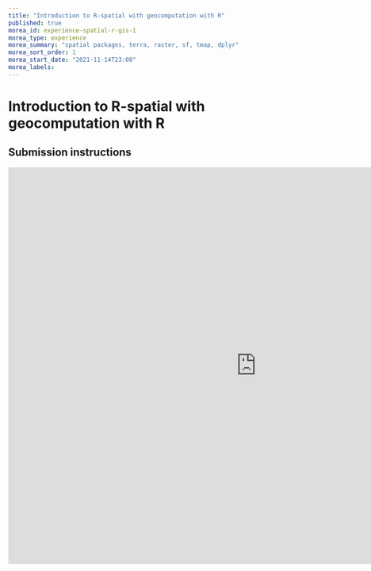 ```yaml
---
title: "Introduction to R-spatial with geocomputation with R"
published: true
morea_id: experience-spatial-r-gis-1
morea_type: experience
morea_summary: "spatial packages, terra, raster, sf, tmap, dplyr"
morea_sort_order: 1
morea_start_date: "2021-11-14T23:00"
morea_labels:
---
```


# Introduction to R-spatial with geocomputation with R

## Submission instructions

<div style="display:inline-block">
<iframe width='1000px' height='800px'   src='https://rdrr.io/snippets/embed/' frameborder="0" allowfullscreen>></iframe></div>


